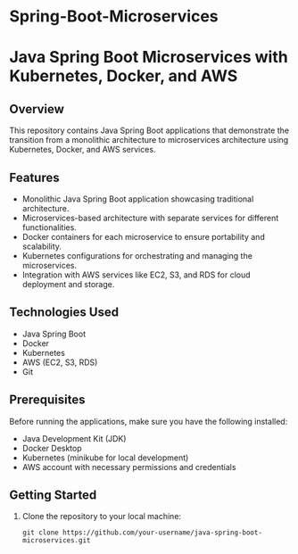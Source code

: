 # Spring-Boot-Microservices
# Java Spring Boot Microservices with Kubernetes, Docker, and AWS

## Overview
This repository contains Java Spring Boot applications that demonstrate the transition from a monolithic architecture to microservices architecture using Kubernetes, Docker, and AWS services.

## Features
- Monolithic Java Spring Boot application showcasing traditional architecture.
- Microservices-based architecture with separate services for different functionalities.
- Docker containers for each microservice to ensure portability and scalability.
- Kubernetes configurations for orchestrating and managing the microservices.
- Integration with AWS services like EC2, S3, and RDS for cloud deployment and storage.

## Technologies Used
- Java Spring Boot
- Docker
- Kubernetes
- AWS (EC2, S3, RDS)
- Git

## Prerequisites
Before running the applications, make sure you have the following installed:
- Java Development Kit (JDK)
- Docker Desktop
- Kubernetes (minikube for local development)
- AWS account with necessary permissions and credentials

## Getting Started
1. Clone the repository to your local machine:
   ```shell
   git clone https://github.com/your-username/java-spring-boot-microservices.git
